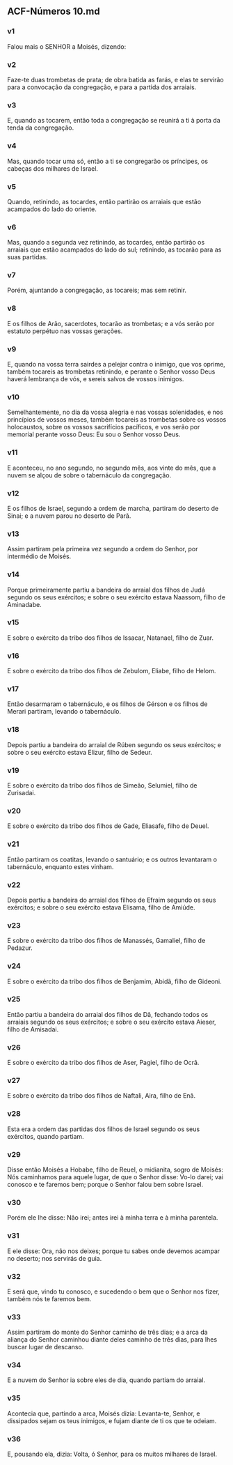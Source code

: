 ## ACF-Números 10.md
### v1
 Falou mais o SENHOR a Moisés, dizendo:
### v2
 Faze-te duas trombetas de prata; de obra batida as farás, e elas te servirão para a convocação da congregação, e para a partida dos arraiais.
### v3
 E, quando as tocarem, então toda a congregação se reunirá a ti à porta da tenda da congregação.
### v4
 Mas, quando tocar uma só, então a ti se congregarão os príncipes, os cabeças dos milhares de Israel.
### v5
 Quando, retinindo, as tocardes, então partirão os arraiais que estão acampados do lado do oriente.
### v6
 Mas, quando a segunda vez retinindo, as tocardes, então partirão os arraiais que estão acampados do lado do sul; retinindo, as tocarão para as suas partidas.
### v7
 Porém, ajuntando a congregação, as tocareis; mas sem retinir.
### v8
 E os filhos de Arão, sacerdotes, tocarão as trombetas; e a vós serão por estatuto perpétuo nas vossas gerações.
### v9
 E, quando na vossa terra sairdes a pelejar contra o inimigo, que vos oprime, também tocareis as trombetas retinindo, e perante o Senhor vosso Deus haverá lembrança de vós, e sereis salvos de vossos inimigos.
### v10
 Semelhantemente, no dia da vossa alegria e nas vossas solenidades, e nos princípios de vossos meses, também tocareis as trombetas sobre os vossos holocaustos, sobre os vossos sacrifícios pacíficos, e vos serão por memorial perante vosso Deus: Eu sou o Senhor vosso Deus.
### v11
 E aconteceu, no ano segundo, no segundo mês, aos vinte do mês, que a nuvem se alçou de sobre o tabernáculo da congregação.
### v12
 E os filhos de Israel, segundo a ordem de marcha, partiram do deserto de Sinai; e a nuvem parou no deserto de Parã.
### v13
 Assim partiram pela primeira vez segundo a ordem do Senhor, por intermédio de Moisés.
### v14
 Porque primeiramente partiu a bandeira do arraial dos filhos de Judá segundo os seus exércitos; e sobre o seu exército estava Naassom, filho de Aminadabe.
### v15
 E sobre o exército da tribo dos filhos de Issacar, Natanael, filho de Zuar.
### v16
 E sobre o exército da tribo dos filhos de Zebulom, Eliabe, filho de Helom.
### v17
 Então desarmaram o tabernáculo, e os filhos de Gérson e os filhos de Merari partiram, levando o tabernáculo.
### v18
 Depois partiu a bandeira do arraial de Rúben segundo os seus exércitos; e sobre o seu exército estava Elizur, filho de Sedeur.
### v19
 E sobre o exército da tribo dos filhos de Simeão, Selumiel, filho de Zurisadai.
### v20
 E sobre o exército da tribo dos filhos de Gade, Eliasafe, filho de Deuel.
### v21
 Então partiram os coatitas, levando o santuário; e os outros levantaram o tabernáculo, enquanto estes vinham.
### v22
 Depois partiu a bandeira do arraial dos filhos de Efraim segundo os seus exércitos; e sobre o seu exército estava Elisama, filho de Amiúde.
### v23
 E sobre o exército da tribo dos filhos de Manassés, Gamaliel, filho de Pedazur.
### v24
 E sobre o exército da tribo dos filhos de Benjamim, Abidã, filho de Gideoni.
### v25
 Então partiu a bandeira do arraial dos filhos de Dã, fechando todos os arraiais segundo os seus exércitos; e sobre o seu exército estava Aieser, filho de Amisadai.
### v26
 E sobre o exército da tribo dos filhos de Aser, Pagiel, filho de Ocrã.
### v27
 E sobre o exército da tribo dos filhos de Naftali, Aira, filho de Enã.
### v28
 Esta era a ordem das partidas dos filhos de Israel segundo os seus exércitos, quando partiam.
### v29
 Disse então Moisés a Hobabe, filho de Reuel, o midianita, sogro de Moisés: Nós caminhamos para aquele lugar, de que o Senhor disse: Vo-lo darei; vai conosco e te faremos bem; porque o Senhor falou bem sobre Israel.
### v30
 Porém ele lhe disse: Não irei; antes irei à minha terra e à minha parentela.
### v31
 E ele disse: Ora, não nos deixes; porque tu sabes onde devemos acampar no deserto; nos servirás de guia.
### v32
 E será que, vindo tu conosco, e sucedendo o bem que o Senhor nos fizer, também nós te faremos bem.
### v33
 Assim partiram do monte do Senhor caminho de três dias; e a arca da aliança do Senhor caminhou diante deles caminho de três dias, para lhes buscar lugar de descanso.
### v34
 E a nuvem do Senhor ia sobre eles de dia, quando partiam do arraial.
### v35
 Acontecia que, partindo a arca, Moisés dizia: Levanta-te, Senhor, e dissipados sejam os teus inimigos, e fujam diante de ti os que te odeiam.
### v36
 E, pousando ela, dizia: Volta, ó Senhor, para os muitos milhares de Israel.
